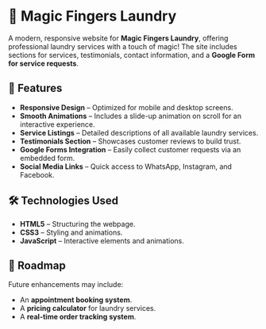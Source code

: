 # 🧺 Magic Fingers Laundry  

A modern, responsive website for **Magic Fingers Laundry**, offering professional laundry services with a touch of magic! The site includes sections for services, testimonials, contact information, and a **Google Form for service requests**.  

## 🌟 Features  

- **Responsive Design** – Optimized for mobile and desktop screens.  
- **Smooth Animations** – Includes a slide-up animation on scroll for an interactive experience.  
- **Service Listings** – Detailed descriptions of all available laundry services.  
- **Testimonials Section** – Showcases customer reviews to build trust.  
- **Google Forms Integration** – Easily collect customer requests via an embedded form.  
- **Social Media Links** – Quick access to WhatsApp, Instagram, and Facebook.  

## 🛠 Technologies Used  

- **HTML5** – Structuring the webpage.  
- **CSS3** – Styling and animations.  
- **JavaScript** – Interactive elements and animations.  

## 🎯 Roadmap  

Future enhancements may include:  
- An **appointment booking system**.  
- A **pricing calculator** for laundry services.  
- A **real-time order tracking system**.  
